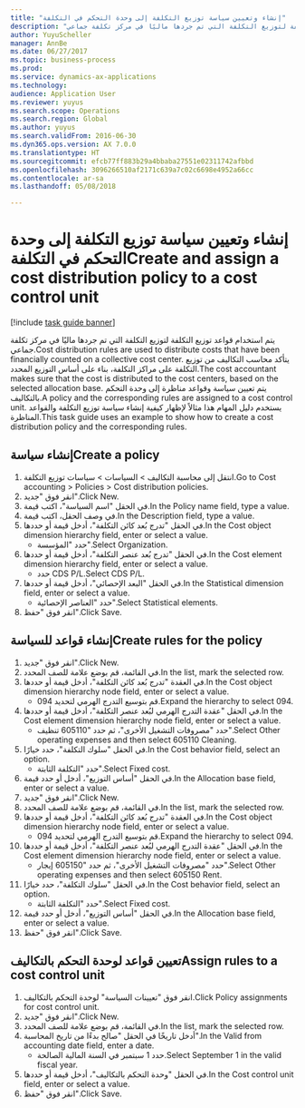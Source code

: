```yaml
--- 
title: "إنشاء وتعيين سياسة توزيع التكلفة إلى وحدة التحكم في التكلفة"
description: "يتم استخدام قواعد توزيع التكلفة لتوزيع التكلفة التي تم جردها ماليًا في مركز تكلفة جماعي."
author: YuyuScheller
manager: AnnBe
ms.date: 06/27/2017
ms.topic: business-process
ms.prod: 
ms.service: dynamics-ax-applications
ms.technology: 
audience: Application User
ms.reviewer: yuyus
ms.search.scope: Operations
ms.search.region: Global
ms.author: yuyus
ms.search.validFrom: 2016-06-30
ms.dyn365.ops.version: AX 7.0.0
ms.translationtype: HT
ms.sourcegitcommit: efcb77ff883b29a4bbaba27551e02311742afbbd
ms.openlocfilehash: 3096266510af2171c639a7c02c6698e4952a66cc
ms.contentlocale: ar-sa
ms.lasthandoff: 05/08/2018

---
```

# <a name="create-and-assign-a-cost-distribution-policy-to-a-cost-control-unit"></a><span data-ttu-id="3fd34-103">إنشاء وتعيين سياسة توزيع التكلفة إلى وحدة التحكم في التكلفة</span><span class="sxs-lookup"><span data-stu-id="3fd34-103">Create and assign a cost distribution policy to a cost control unit</span></span>

[!include [task guide banner](../../includes/task-guide-banner.md)]

<span data-ttu-id="3fd34-104">يتم استخدام قواعد توزيع التكلفة لتوزيع التكلفة التي تم جردها ماليًا في مركز تكلفة جماعي.</span><span class="sxs-lookup"><span data-stu-id="3fd34-104">Cost distribution rules are used to distribute costs that have been financially counted on a collective cost center.</span></span> <span data-ttu-id="3fd34-105">يتأكد محاسب التكاليف من توزيع التكلفة على مراكز التكلفة، بناء على أساس التوزيع المحدد.</span><span class="sxs-lookup"><span data-stu-id="3fd34-105">The cost accountant makes sure that the cost is distributed to the cost centers, based on the selected allocation base.</span></span> <span data-ttu-id="3fd34-106">يتم تعيين سياسة وقواعد مناظرة إلى وحدة التحكم بالتكاليف.</span><span class="sxs-lookup"><span data-stu-id="3fd34-106">A policy and the corresponding rules are assigned to a cost control unit.</span></span> <span data-ttu-id="3fd34-107">يستخدم دليل المهام هذا مثالاً لإظهار كيفية إنشاء سياسة توزيع التكلفة والقواعد المناظرة.</span><span class="sxs-lookup"><span data-stu-id="3fd34-107">This task guide uses an example to show how to create a cost distribution policy and the corresponding rules.</span></span>


## <a name="create-a-policy"></a><span data-ttu-id="3fd34-108">إنشاء سياسة</span><span class="sxs-lookup"><span data-stu-id="3fd34-108">Create a policy</span></span>
1. <span data-ttu-id="3fd34-109">انتقل إلى محاسبة التكاليف > السياسات > سياسات توزيع التكلفة‬.</span><span class="sxs-lookup"><span data-stu-id="3fd34-109">Go to Cost accounting > Policies > Cost distribution policies.</span></span>
2. <span data-ttu-id="3fd34-110">انقر فوق "جديد".</span><span class="sxs-lookup"><span data-stu-id="3fd34-110">Click New.</span></span>
3. <span data-ttu-id="3fd34-111">في الحقل "اسم السياسة"، اكتب قيمة.</span><span class="sxs-lookup"><span data-stu-id="3fd34-111">In the Policy name field, type a value.</span></span>
4. <span data-ttu-id="3fd34-112">في وصف الحقل، اكتب قيمة.</span><span class="sxs-lookup"><span data-stu-id="3fd34-112">In the Description field, type a value.</span></span>
5. <span data-ttu-id="3fd34-113">في الحقل "تدرج بُعد كائن التكلفة‬‬"، أدخل قيمة أو حددها.</span><span class="sxs-lookup"><span data-stu-id="3fd34-113">In the Cost object dimension hierarchy field, enter or select a value.</span></span>
    * <span data-ttu-id="3fd34-114">حدد "المؤسسة".</span><span class="sxs-lookup"><span data-stu-id="3fd34-114">Select Organization.</span></span>  
6. <span data-ttu-id="3fd34-115">في الحقل "تدرج بُعد عنصر التكلفة‬‬"، أدخل قيمة أو حددها.</span><span class="sxs-lookup"><span data-stu-id="3fd34-115">In the Cost element dimension hierarchy field, enter or select a value.</span></span>
    * <span data-ttu-id="3fd34-116">حدد CDS P/L.</span><span class="sxs-lookup"><span data-stu-id="3fd34-116">Select CDS P/L.</span></span>  
7. <span data-ttu-id="3fd34-117">في الحقل "البعد الإحصائي"، أدخل قيمة أو حددها.</span><span class="sxs-lookup"><span data-stu-id="3fd34-117">In the Statistical dimension field, enter or select a value.</span></span>
    * <span data-ttu-id="3fd34-118">حدد "العناصر الإحصائية".</span><span class="sxs-lookup"><span data-stu-id="3fd34-118">Select Statistical elements.</span></span>  
8. <span data-ttu-id="3fd34-119">انقر فوق "حفظ".</span><span class="sxs-lookup"><span data-stu-id="3fd34-119">Click Save.</span></span>

## <a name="create-rules-for-the-policy"></a><span data-ttu-id="3fd34-120">إنشاء قواعد للسياسة</span><span class="sxs-lookup"><span data-stu-id="3fd34-120">Create rules for the policy</span></span>
1. <span data-ttu-id="3fd34-121">انقر فوق "جديد".</span><span class="sxs-lookup"><span data-stu-id="3fd34-121">Click New.</span></span>
2. <span data-ttu-id="3fd34-122">في القائمة، قم بوضع علامة للصف المحدد.</span><span class="sxs-lookup"><span data-stu-id="3fd34-122">In the list, mark the selected row.</span></span>
3. <span data-ttu-id="3fd34-123">في العقدة "تدرج بُعد كائن التكلفة‬‬"، أدخل قيمة أو حددها.</span><span class="sxs-lookup"><span data-stu-id="3fd34-123">In the Cost object dimension hierarchy node field, enter or select a value.</span></span>
    * <span data-ttu-id="3fd34-124">قم بتوسيع التدرج الهرمي لتحديد 094.</span><span class="sxs-lookup"><span data-stu-id="3fd34-124">Expand the hierarchy to select 094.</span></span>  
4. <span data-ttu-id="3fd34-125">في الحقل "عقدة التدرج الهرمي لبُعد عنصر التكلفة‬‬‬"، أدخل قيمة أو حددها.</span><span class="sxs-lookup"><span data-stu-id="3fd34-125">In the Cost element dimension hierarchy node field, enter or select a value.</span></span>
    * <span data-ttu-id="3fd34-126">حدد "مصروفات التشغيل الأخرى"، ثم حدد "605110 تنظيف".</span><span class="sxs-lookup"><span data-stu-id="3fd34-126">Select Other operating expenses and then select 605110 Cleaning.</span></span>  
5. <span data-ttu-id="3fd34-127">في الحقل "سلوك التكلفة"، حدد خيارًا.</span><span class="sxs-lookup"><span data-stu-id="3fd34-127">In the Cost behavior field, select an option.</span></span>
    * <span data-ttu-id="3fd34-128">حدد "التكلفة الثابتة".</span><span class="sxs-lookup"><span data-stu-id="3fd34-128">Select Fixed cost.</span></span>  
6. <span data-ttu-id="3fd34-129">في الحقل "أساس التوزيع"، أدخل أو حدد قيمة.</span><span class="sxs-lookup"><span data-stu-id="3fd34-129">In the Allocation base field, enter or select a value.</span></span>
7. <span data-ttu-id="3fd34-130">انقر فوق "جديد".</span><span class="sxs-lookup"><span data-stu-id="3fd34-130">Click New.</span></span>
8. <span data-ttu-id="3fd34-131">في القائمة، قم بوضع علامة للصف المحدد.</span><span class="sxs-lookup"><span data-stu-id="3fd34-131">In the list, mark the selected row.</span></span>
9. <span data-ttu-id="3fd34-132">في العقدة "تدرج بُعد كائن التكلفة‬‬"، أدخل قيمة أو حددها.</span><span class="sxs-lookup"><span data-stu-id="3fd34-132">In the Cost object dimension hierarchy node field, enter or select a value.</span></span>
    * <span data-ttu-id="3fd34-133">قم بتوسيع التدرج الهرمي لتحديد 094.</span><span class="sxs-lookup"><span data-stu-id="3fd34-133">Expand the hierarchy to select 094.</span></span>  
10. <span data-ttu-id="3fd34-134">في الحقل "عقدة التدرج الهرمي لبُعد عنصر التكلفة‬‬‬"، أدخل قيمة أو حددها.</span><span class="sxs-lookup"><span data-stu-id="3fd34-134">In the Cost element dimension hierarchy node field, enter or select a value.</span></span>
    * <span data-ttu-id="3fd34-135">حدد "مصروفات التشغيل الأخرى"، ثم حدد "605150 إيجار".</span><span class="sxs-lookup"><span data-stu-id="3fd34-135">Select Other operating expenses and then select 605150 Rent.</span></span>  
11. <span data-ttu-id="3fd34-136">في الحقل "سلوك التكلفة"، حدد خيارًا.</span><span class="sxs-lookup"><span data-stu-id="3fd34-136">In the Cost behavior field, select an option.</span></span>
    * <span data-ttu-id="3fd34-137">حدد "التكلفة الثابتة".</span><span class="sxs-lookup"><span data-stu-id="3fd34-137">Select Fixed cost.</span></span>  
12. <span data-ttu-id="3fd34-138">في الحقل "أساس التوزيع"، أدخل أو حدد قيمة.</span><span class="sxs-lookup"><span data-stu-id="3fd34-138">In the Allocation base field, enter or select a value.</span></span>
13. <span data-ttu-id="3fd34-139">انقر فوق "حفظ".</span><span class="sxs-lookup"><span data-stu-id="3fd34-139">Click Save.</span></span>

## <a name="assign-rules-to-a-cost-control-unit"></a><span data-ttu-id="3fd34-140">تعيين قواعد لوحدة التحكم بالتكاليف</span><span class="sxs-lookup"><span data-stu-id="3fd34-140">Assign rules to a cost control unit</span></span>
1. <span data-ttu-id="3fd34-141">انقر فوق "تعيينات السياسة" لوحدة التحكم بالتكاليف.</span><span class="sxs-lookup"><span data-stu-id="3fd34-141">Click Policy assignments for cost control unit.</span></span>
2. <span data-ttu-id="3fd34-142">انقر فوق "جديد".</span><span class="sxs-lookup"><span data-stu-id="3fd34-142">Click New.</span></span>
3. <span data-ttu-id="3fd34-143">في القائمة، قم بوضع علامة للصف المحدد.</span><span class="sxs-lookup"><span data-stu-id="3fd34-143">In the list, mark the selected row.</span></span>
4. <span data-ttu-id="3fd34-144">أدخل تاريخًا في الحقل "صالح بدءًا من تاريخ المحاسبة‬‬".</span><span class="sxs-lookup"><span data-stu-id="3fd34-144">In the Valid from accounting date field, enter a date.</span></span>
    * <span data-ttu-id="3fd34-145">حدد 1 سبتمبر في السنة المالية الصالحة.</span><span class="sxs-lookup"><span data-stu-id="3fd34-145">Select September 1 in the valid fiscal year.</span></span>  
5. <span data-ttu-id="3fd34-146">في الحقل "وحدة التحكم بالتكاليف‬"، أدخل قيمة أو حددها.</span><span class="sxs-lookup"><span data-stu-id="3fd34-146">In the Cost control unit field, enter or select a value.</span></span>
6. <span data-ttu-id="3fd34-147">انقر فوق "حفظ".</span><span class="sxs-lookup"><span data-stu-id="3fd34-147">Click Save.</span></span>


